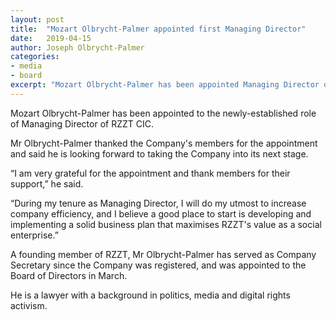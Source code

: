 ```yaml
---
layout: post
title:  "Mozart Olbrycht-Palmer appointed first Managing Director"
date:   2019-04-15
author: Joseph Olbrycht-Palmer
categories:
- media
- board
excerpt: "Mozart Olbrycht-Palmer has been appointed Managing Director of RZZT, and is looking forward to taking the Company into its next stage."
---
```


Mozart Olbrycht-Palmer has been appointed to the newly-established role of Managing Director of RZZT CIC.

Mr Olbrycht-Palmer thanked the Company's members for the appointment and said he is looking forward to taking the Company into its next stage.

“I am very grateful for the appointment and thank members for their support,” he said.

“During my tenure as Managing Director, I will do my utmost to increase company efficiency, and I believe a good place to start is developing and implementing a solid business plan that maximises RZZT's value as a social enterprise.”

A founding member of RZZT, Mr Olbrycht-Palmer has served as Company Secretary since the Company was registered, and was appointed to the Board of Directors in March.

He is a lawyer with a background in politics, media and digital rights activism.
